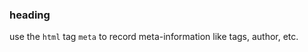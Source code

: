 
<head>
    <meta name="description" content="notetaking">
    <meta name="tags" content="tag1,tag2,tag3">
    <meta name="author" content="bill posters">
</head>

### heading

use the `html` tag `meta` to record meta-information like tags, author, etc.


